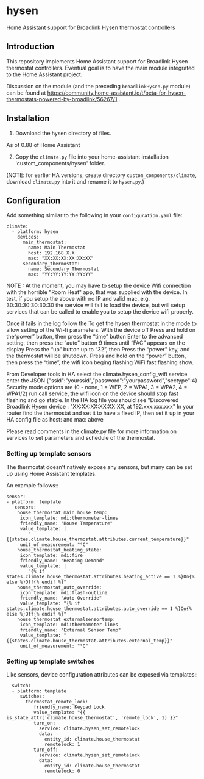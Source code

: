 # hysen

Home Assistant support for Broadlink Hysen thermostat controllers

## Introduction

This repository implements Home Assistant support for Broadlink Hysen
thermostat controllers. Eventual goal is to have the main module
integrated to the Home Assistant project.

Discussion on the module (and the preceding `broadlinkHysen.py` module)
can be found at https://community.home-assistant.io/t/beta-for-hysen-thermostats-powered-by-broadlink/56267/1 .

## Installation

1. Download the hysen directory of files.

As of 0.88 of Home Assistant

2. Copy the `climate.py` file into your home-assistant installation
   'custom_components/hysen' folder.

(NOTE: for earlier HA versions, create directory `custom_components/climate`,
 download `climate.py` into it and rename it to `hysen.py`.)

## Configuration

Add something similar to the following in your `configuration.yaml` file:

    climate:
      - platform: hysen
        devices:
          main_thermostat:
            name: Main Thermostat
            host: 192.168.X.X
            mac: "XX:XX:XX:XX:XX:XX"
          secondary_thermostat:
            name: Secondary Thermostat
            mac: "YY:YY:YY:YY:YY:YY"

NOTE : At the moment, you may have to setup the device Wifi connection with
the horrible "Room Heat" app, that was supplied with the device.
In test, if you setup the above with no IP and valid mac, e.g. 30:30:30:30:30:30 the service will fail to load the device, but will setup services that can be called to enable you to setup the device wifi properly.

Once it fails in the log follow the
To get the hysen thermostat in the mode to allow setting of the Wi-fi parameters.
With the device off Press and hold on the“power” button, then press the “time” button
Enter to the advanced setting, then press the “auto” button 9 times until “FAC” appears on the display
Press the “up” button up to “32”, then Press the “power” key, and the thermostat will be shutdown.
Press and hold on the “power” button, then press the “time”, the wifi icon beging flashing WiFi fast flashing show.

From Developer tools in HA select the climate.hysen_config_wifi service enter the JSON {"ssid":"yourssid","password":"yourpassword","sectype":4}
Security mode options are (0 - none, 1 = WEP, 2 = WPA1, 3 = WPA2, 4 = WPA1/2)
run call service, the wifi icon on the device should stop fast flashing and go stable.
In the HA log file you should see "Discovered Broadlink Hysen device : "XX:XX:XX:XX:XX:XX, at 192.xxx.xxx.xxx"
In your router find the thermostat and set it to have a fixed IP, then set it up in your HA config file as host: and mac: above

Please read comments in the climate.py file for more information on services to set parameters and schedule of the thermostat.

### Setting up template sensors

The thermostat doesn't natively expose any sensors, but many can be set up
using Home Assistant templates.

An example follows::

    sensor:
    - platform: template
       sensors:
        house_thermostat_main_house_temp:
         icon_template: mdi:thermometer-lines
         friendly_name: "House Temperature"
         value_template: |
            "{{states.climate.house_thermostat.attributes.current_temperature}}"
         unit_of_measurement: "°C"
        house_thermostat_heating_state:
         icon_template: mdi:fire
         friendly_name: "Heating Demand"
         value_template: |
            "{% if states.climate.house_thermostat.attributes.heating_active == 1 %}On{% else %}Off{% endif %}"
        house_thermostat_auto_override:
         icon_template: mdi:flash-outline
         friendly_name: "Auto Override"
         value_template: "{% if states.climate.house_thermostat.attributes.auto_override == 1 %}On{% else %}Off{% endif %}"
        house_thermostat_externalsensortemp:
         icon_template: mdi:thermometer-lines
         friendly_name: "External Sensor Temp"
         value_template: "{{states.climate.house_thermostat.attributes.external_temp}}"
         unit_of_measurement: "°C"

### Setting up template switches

Like sensors, device configuration attributes can be exposed via templates::

      switch:
      - platform: template
         switches:
           thermostat_remote_lock:
              friendly_name: Keypad Lock
              value_template: "{{ is_state_attr('climate.house_thermostat', 'remote_lock', 1) }}"
              turn_on:
                service: climate.hysen_set_remotelock
                data:
                  entity_id: climate.house_thermostat
                  remotelock: 1
              turn_off:
                service: climate.hysen_set_remotelock
                data:
                  entity_id: climate.house_thermostat
                  remotelock: 0
